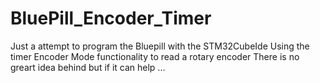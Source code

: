 # BluePill_Encoder_Timer

Just a attempt to program the Bluepill with the STM32CubeIde
Using the timer Encoder Mode functionality to read a rotary encoder
There is no greart idea behind but if it can help ...
